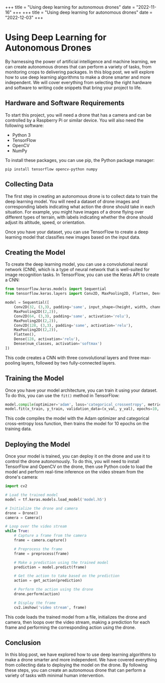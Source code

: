 +++
title = "Using deep learning for autonomous drones"
date = "2022-11-16"
+++
+++
title = "Using deep learning for autonomous drones"
date = "2022-12-03"
+++


# Using Deep Learning for Autonomous Drones

By harnessing the power of artificial intelligence and machine learning, we can create autonomous drones that can perform a variety of tasks, from monitoring crops to delivering packages. In this blog post, we will explore how to use deep learning algorithms to make a drone smarter and more independent. We will cover everything from selecting the right hardware and software to writing code snippets that bring your project to life.

## Hardware and Software Requirements

To start this project, you will need a drone that has a camera and can be controlled by a Raspberry Pi or similar device. You will also need the following software:

* Python 3
* TensorFlow
* OpenCV
* NumPy

To install these packages, you can use pip, the Python package manager:

```
pip install tensorflow opencv-python numpy
```

## Collecting Data

The first step in creating an autonomous drone is to collect data to train the deep learning model. You will need a dataset of drone images and corresponding labels indicating what action the drone should take in each situation. For example, you might have images of a drone flying over different types of terrain, with labels indicating whether the drone should adjust its altitude, speed, or orientation.

Once you have your dataset, you can use TensorFlow to create a deep learning model that classifies new images based on the input data.

## Creating the Model

To create the deep learning model, you can use a convolutional neural network (CNN), which is a type of neural network that is well-suited for image recognition tasks. In TensorFlow, you can use the Keras API to create a CNN:

```python
from tensorflow.keras.models import Sequential
from tensorflow.keras.layers import Conv2D, MaxPooling2D, Flatten, Dense

model = Sequential([
    Conv2D(32, (3,3), padding='same', input_shape=(height, width, channels), activation='relu'),
    MaxPooling2D((2,2)),
    Conv2D(64, (3,3), padding='same', activation='relu'),
    MaxPooling2D((2,2)),
    Conv2D(128, (3,3), padding='same', activation='relu'),
    MaxPooling2D((2,2)),
    Flatten(),
    Dense(128, activation='relu'),
    Dense(num_classes, activation='softmax')
])
```

This code creates a CNN with three convolutional layers and three max-pooling layers, followed by two fully-connected layers. 

## Training the Model

Once you have your model architecture, you can train it using your dataset. To do this, you can use the `fit()` method in TensorFlow:

```python
model.compile(optimizer='adam', loss='categorical_crossentropy', metrics=['accuracy'])
model.fit(x_train, y_train, validation_data=(x_val, y_val), epochs=10, batch_size=32)
```

This code compiles the model with the Adam optimizer and categorical cross-entropy loss function, then trains the model for 10 epochs on the training data.

## Deploying the Model

Once your model is trained, you can deploy it on the drone and use it to control the drone autonomously. To do this, you will need to install TensorFlow and OpenCV on the drone, then use Python code to load the model and perform real-time inference on the video stream from the drone's camera:

```python
import cv2

# Load the trained model
model = tf.keras.models.load_model('model.h5')

# Initialize the drone and camera
drone = Drone()
camera = Camera()

# Loop over the video stream
while True:
    # Capture a frame from the camera
    frame = camera.capture()

    # Preprocess the frame
    frame = preprocess(frame)

    # Make a prediction using the trained model
    prediction = model.predict(frame)

    # Get the action to take based on the prediction
    action = get_action(prediction)

    # Perform the action using the drone
    drone.perform(action)

    # Display the frame
    cv2.imshow('video stream', frame)
```

This code loads the trained model from a file, initializes the drone and camera, then loops over the video stream, making a prediction for each frame and performing the corresponding action using the drone.

## Conclusion

In this blog post, we have explored how to use deep learning algorithms to make a drone smarter and more independent. We have covered everything from collecting data to deploying the model on the drone. By following these steps, you can create an autonomous drone that can perform a variety of tasks with minimal human intervention.